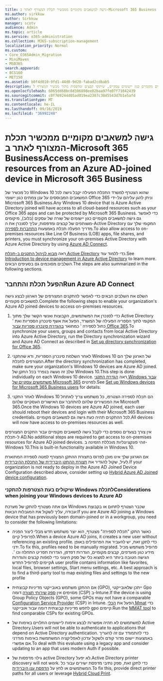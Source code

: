 ```yaml
---
title: גישה למשאבים מקומיים ממכשיר תכלת המצורף לאתר ב-Microsoft 365 Business
ms.author: sirkkuw
author: Sirkkuw
manager: scotv
audience: Admin
ms.topic: article
ms.service: o365-administration
ms.collection: M365-subscription-management
localization_priority: Normal
ms.custom:
- Core_O365Admin_Migration
- MiniMaven
- MSB365
search.appverid:
- BCS160
- MET150
ms.assetid: b0f4d010-9fd1-44d0-9d20-fabad2cdbab5
description: למד כיצד לקבל גישה למשאבים מקומיים כגון יישומים עסקיים, שיתופי קבצים ומדפסות מתוך מכשיר המצורף ל-Windows 10.
ms.openlocfilehash: 6065dd68bc8d306898ee02baa97fe07f71042439
ms.sourcegitcommit: c0f769244d05ad019ea2307c38d5543d7b1e5afd
ms.translationtype: MT
ms.contentlocale: he-IL
ms.lasthandoff: 09/16/2019
ms.locfileid: "36992248"
---
```

# <a name="access-on-premises-resources-from-an-azure-ad-joined-device-in-microsoft-365-business"></a><span data-ttu-id="d1f50-103">גישה למשאבים מקומיים ממכשיר תכלת המצורף לאתר ב-Microsoft 365 Business</span><span class="sxs-lookup"><span data-stu-id="d1f50-103">Access on-premises resources from an Azure AD-joined device in Microsoft 365 Business</span></span>

<span data-ttu-id="d1f50-104">כל מכשיר של Windows 10 שהוא הצטרף למשרד התכלת הפעילה יקבל גישה לכל המשאבים המבוססים על ענן צמתים כגון יישומי Office 365 וניתן להגן עליהם על-ידי Microsoft 365 Business.</span><span class="sxs-lookup"><span data-stu-id="d1f50-104">Any Windows 10 device that is Azure Active Directory joined will have access to all cloud-based resources such as your Office 365 apps and can be protected by Microsoft 365 Business.</span></span> <span data-ttu-id="d1f50-105">כדי לאפשר גם גישה למשאבים מקומיים כגון יישומים של שורה של עסקים (בלוב), מיקומים משותפים של קבצים ומדפסות, עליך לסנכרן את ה-Active Directory המקומי שלך עם מדריך הפעלה תכלת באמצעות [התחברות לספירה](https://docs.microsoft.com/en-us/azure/active-directory/connect/active-directory-aadconnect).</span><span class="sxs-lookup"><span data-stu-id="d1f50-105">To also allow access to on-premises resources like Line Of Business (LOB) apps, file shares, and printers, you must synchronize your on-premises Active Directory with Azure Active Directory by using [Azure AD Connect](https://docs.microsoft.com/en-us/azure/active-directory/connect/active-directory-aadconnect).</span></span> 

<span data-ttu-id="d1f50-106">ראה [מבוא לניהול התקנים ב-תכלת Active Directory](https://docs.microsoft.com/en-us/azure/active-directory/device-management-introduction) כדי ללמוד עוד.</span><span class="sxs-lookup"><span data-stu-id="d1f50-106">See [Introduction to device management in Azure Active Directory](https://docs.microsoft.com/en-us/azure/active-directory/device-management-introduction) to learn more.</span></span>
<span data-ttu-id="d1f50-107">השלבים מסוכמים גם בסעיפים הבאים.</span><span class="sxs-lookup"><span data-stu-id="d1f50-107">The steps are also summarized in the following sections.</span></span>

## <a name="run-azure-ad-connect"></a><span data-ttu-id="d1f50-108">הפעל תכלת והתחבר</span><span class="sxs-lookup"><span data-stu-id="d1f50-108">Run Azure AD Connect</span></span>

<span data-ttu-id="d1f50-109">השלם את השלבים הבאים כדי לאפשר להתקנים המצורפים של הארגון לבצע גישה למשאבים מקומיים.</span><span class="sxs-lookup"><span data-stu-id="d1f50-109">Complete the following steps to enable your organization's Azure AD joined devices to access on-premises resources.</span></span>
  
1. <span data-ttu-id="d1f50-110">כדי לסנכרן את המשתמשים, הקבוצות ואנשי הקשר שלך מתוך Active Directory המקומי לתוך הספריה הפעילה של המשרד, הפעל את אשף סינכרון הספריות ואת ' כחול לספירה ' כמתואר [בהגדרת סינכרון ספריות עבור Office 365](https://support.office.com/article/1b3b5318-6977-42ed-b5c7-96fa74b08846).</span><span class="sxs-lookup"><span data-stu-id="d1f50-110">To synchronize your users, groups and contacts from local Active Directory into Azure Active Directory, run the Directory synchronization wizard and Azure AD Connect as described in [Set up directory synchronization for Office 365](https://support.office.com/article/1b3b5318-6977-42ed-b5c7-96fa74b08846).</span></span>
    
2. <span data-ttu-id="d1f50-111">לאחר השלמת סינכרון הספריות, ודא שהתקני Windows 10 של הארגון שלך הם המצורפים לתכלת.</span><span class="sxs-lookup"><span data-stu-id="d1f50-111">After the directory synchronization has completed, make sure your organization's Windows 10 devices are Azure AD joined.</span></span> <span data-ttu-id="d1f50-112">שלב זה נעשה בנפרד בכל התקן של Windows 10.</span><span class="sxs-lookup"><span data-stu-id="d1f50-112">This step is done individually on each Windows 10 device.</span></span> <span data-ttu-id="d1f50-113">ראה [הגדרת התקני Windows עבור משתמשים עסקיים של Microsoft 365](set-up-windows-devices.md) לפרטים.</span><span class="sxs-lookup"><span data-stu-id="d1f50-113">See [Set up Windows devices for Microsoft 365 Business users](set-up-windows-devices.md) for details.</span></span> 
    
3. <span data-ttu-id="d1f50-114">לאחר התקני Windows 10 הם תכלת לספירה הצטרפו, כל משתמש צריך לאתחל את המכשירים שלהם להתחבר עם האישורים העסקיים שלהם Microsoft 365.</span><span class="sxs-lookup"><span data-stu-id="d1f50-114">Once the Windows 10 devices are Azure AD joined, each user should reboot their devices and login with their Microsoft 365 Business credentials.</span></span> <span data-ttu-id="d1f50-115">לכל ההתקנים תהיה כעת גישה גם למשאבים מקומיים.</span><span class="sxs-lookup"><span data-stu-id="d1f50-115">All devices will now have access to on-premises resources as well.</span></span>
    
<span data-ttu-id="d1f50-116">אין צורך בצעדים נוספים כדי לקבל גישה למשאבים מקומיים עבור התקנים המצורפים ל-תכלת AD.</span><span class="sxs-lookup"><span data-stu-id="d1f50-116">No additional steps are required to get access to on-premises resources for Azure AD joined devices.</span></span> <span data-ttu-id="d1f50-117">זוהי פונקציונליות מוכללת הזמינה ב-Windows 10.</span><span class="sxs-lookup"><span data-stu-id="d1f50-117">This is built-in functionality available in Windows 10.</span></span> 
  
<span data-ttu-id="d1f50-118">אם הארגון שלך אינו מוכן לפרוס בתצורת ההתקן המצורף למטה לספירה המתוארת לעיל, שקול להגדיר את [תצורת ההתקן היברידית של התכלת ההיברידית](manage-windows-devices.md).</span><span class="sxs-lookup"><span data-stu-id="d1f50-118">If your organization is not ready to deploy in the Azure AD Joined Device Configuration described above, consider setting up [Hybrid Azure AD Joined device configuration](manage-windows-devices.md).</span></span>
  
### <a name="considerations-when-joining-your-windows-devices-to-azure-ad"></a><span data-ttu-id="d1f50-119">שיקולים בעת הצטרפות להתקני Windows לתכלת</span><span class="sxs-lookup"><span data-stu-id="d1f50-119">Considerations when joining your Windows devices to Azure AD</span></span>

<span data-ttu-id="d1f50-120">אם אתה מצטרף להתקן של מערכת Windows שכבר הצטרף לתחום או בקבוצת עבודה, עליך לשקול את המגבלות הבאות:</span><span class="sxs-lookup"><span data-stu-id="d1f50-120">If you are Azure AD joining a Windows device that has previously been domain-joined or in a workgroup, you need to consider the following limitations:</span></span>
  
- <span data-ttu-id="d1f50-121">כאשר התקן "תכלת לספירה" מצטרף, הוא יוצר משתמש חדש מבלי ליצור הפניה לפרופיל קיים.</span><span class="sxs-lookup"><span data-stu-id="d1f50-121">When a device Azure AD joins, it creates a new user without referencing an existing profile.</span></span> <span data-ttu-id="d1f50-122">כדי לתקן זאת, יש להעביר את הפרופילים באופן ידני.</span><span class="sxs-lookup"><span data-stu-id="d1f50-122">To fix this, profiles need to be manually migrated.</span></span> <span data-ttu-id="d1f50-123">פרופיל משתמש מכיל מידע כגון מועדפים, קבצים מקומיים, הגדרות דפדפן, הגדרות תפריט התחלה וכו '. הגישה הטובה ביותר היא למצוא כלי של ספק חיצוני כדי למפות קבצים והגדרות קיימים לפרופיל החדש</span><span class="sxs-lookup"><span data-stu-id="d1f50-123">A user profile contains information like favorites, local files, browser settings, Start menu settings, etc. A best approach is to find a third-party tool to map existing files and settings to the new profile</span></span>

- <span data-ttu-id="d1f50-124">אם ההתקן משתמש באובייקטי מדיניות קבוצתית (GPO), ייתכן שלאובייקטי Gpo מסוימים אין [ספק שירותי תצורה](https://docs.microsoft.com/windows/configuration/provisioning-packages/how-it-pros-can-use-configuration-service-providers) דומה (CSP) ב-Intune.</span><span class="sxs-lookup"><span data-stu-id="d1f50-124">If the device is using Group Policy Objects (GPO), some GPOs may not have a comparable [Configuration Service Provider](https://docs.microsoft.com/windows/configuration/provisioning-packages/how-it-pros-can-use-configuration-service-providers) (CSP) in Intune.</span></span> <span data-ttu-id="d1f50-125">הפעל את [הכלי Mmat](https://www.microsoft.com/download/details.aspx?id=45520) כדי לחפש מדיניות קבוצתית דומה עבור אובייקטי gpo קיימים.</span><span class="sxs-lookup"><span data-stu-id="d1f50-125">Run the [MMAT tool](https://www.microsoft.com/download/details.aspx?id=45520) to find comparable CSPs for existing GPOs.</span></span>

- <span data-ttu-id="d1f50-126">למשתמשים לא תהיה אפשרות לבצע אימות ליישומים התלויים באימות של Active Directory.</span><span class="sxs-lookup"><span data-stu-id="d1f50-126">Users will not be able to authenticate to applications that depend on Active Directory authentication.</span></span> <span data-ttu-id="d1f50-127">כדי להתמודד עם זה להעריך באמצעות יישום מדור קודם ולשקול עדכון לאפליקציה המשתמשת באימות מודרני אם אפשרי.</span><span class="sxs-lookup"><span data-stu-id="d1f50-127">To deal with this evaluate using a legacy app and consider updating to an app that uses modern Auth if possible.</span></span>

- <span data-ttu-id="d1f50-128">גילוי מדפסות של active Directory לא יפעל.</span><span class="sxs-lookup"><span data-stu-id="d1f50-128">Active Directory printer discovery will not work.</span></span> <span data-ttu-id="d1f50-129">כדי לתקן זאת, ספק נתיבי מדפסת ישירים עבור כל המשתמשים או לחץ על [הדפסת ענן היברידית](https://docs.microsoft.com/windows-server/administration/hybrid-cloud-print/hybrid-cloud-print-deploy).</span><span class="sxs-lookup"><span data-stu-id="d1f50-129">To fix this, provide direct printer paths for all users or leverage [Hybrid Cloud Print](https://docs.microsoft.com/windows-server/administration/hybrid-cloud-print/hybrid-cloud-print-deploy).</span></span>
